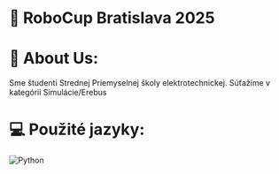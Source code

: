 # 🤖 RoboCup Bratislava 2025

# 💫 About Us:
Sme študenti Strednej Priemyselnej školy elektrotechnickej.
Súťažíme v kategórii Simulácie/Erebus

# 💻 Použité jazyky:
![Python](https://img.shields.io/badge/python-3670A0?style=for-the-badge&logo=python&logoColor=ffdd54)
